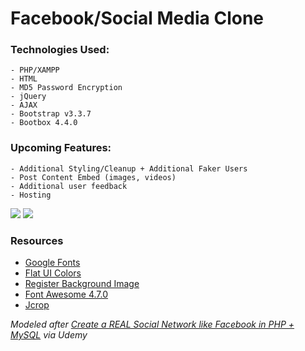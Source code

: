 # Facebook/Social Media Clone

### Technologies Used:
```
- PHP/XAMPP
- HTML
- MD5 Password Encryption
- jQuery
- AJAX
- Bootstrap v3.3.7
- Bootbox 4.4.0
```

### Upcoming Features:
```
- Additional Styling/Cleanup + Additional Faker Users
- Post Content Embed (images, videos)
- Additional user feedback
- Hosting
```

![](https://i.imgur.com/RGxgAuH.jpg)
![](https://i.imgur.com/Jahor42.png)

### Resources
- [Google Fonts](https://fonts.google.com/specimen/Sevillana?selection.family=Sevillana)
- [Flat UI Colors](https://flatuicolors.com/palette/defo)
- [Register Background Image](https://pixabay.com/photo-3157395/)
- [Font Awesome 4.7.0](https://fontawesome.com/v4.7.0/)
- [Jcrop](http://jcrop.org/)

_Modeled after [Create a REAL Social Network like Facebook in PHP + MySQL](https://www.udemy.com/make-a-social-media-website/) via Udemy_
